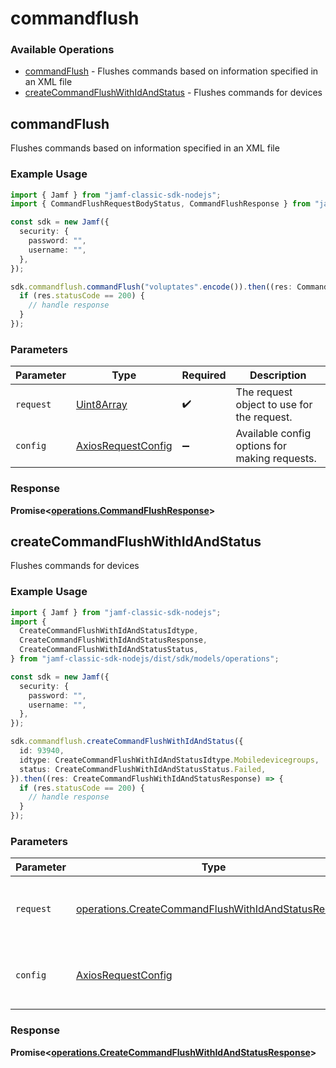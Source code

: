 # commandflush

### Available Operations

* [commandFlush](#commandflush) - Flushes commands based on information specified in an XML file
* [createCommandFlushWithIdAndStatus](#createcommandflushwithidandstatus) - Flushes commands for devices

## commandFlush

Flushes commands based on information specified in an XML file

### Example Usage

```typescript
import { Jamf } from "jamf-classic-sdk-nodejs";
import { CommandFlushRequestBodyStatus, CommandFlushResponse } from "jamf-classic-sdk-nodejs/dist/sdk/models/operations";

const sdk = new Jamf({
  security: {
    password: "",
    username: "",
  },
});

sdk.commandflush.commandFlush("voluptates".encode()).then((res: CommandFlushResponse) => {
  if (res.statusCode == 200) {
    // handle response
  }
});
```

### Parameters

| Parameter                                                    | Type                                                         | Required                                                     | Description                                                  |
| ------------------------------------------------------------ | ------------------------------------------------------------ | ------------------------------------------------------------ | ------------------------------------------------------------ |
| `request`                                                    | [Uint8Array](../../models//.md)                              | :heavy_check_mark:                                           | The request object to use for the request.                   |
| `config`                                                     | [AxiosRequestConfig](https://axios-http.com/docs/req_config) | :heavy_minus_sign:                                           | Available config options for making requests.                |


### Response

**Promise<[operations.CommandFlushResponse](../../models/operations/commandflushresponse.md)>**


## createCommandFlushWithIdAndStatus

Flushes commands for devices

### Example Usage

```typescript
import { Jamf } from "jamf-classic-sdk-nodejs";
import {
  CreateCommandFlushWithIdAndStatusIdtype,
  CreateCommandFlushWithIdAndStatusResponse,
  CreateCommandFlushWithIdAndStatusStatus,
} from "jamf-classic-sdk-nodejs/dist/sdk/models/operations";

const sdk = new Jamf({
  security: {
    password: "",
    username: "",
  },
});

sdk.commandflush.createCommandFlushWithIdAndStatus({
  id: 93940,
  idtype: CreateCommandFlushWithIdAndStatusIdtype.Mobiledevicegroups,
  status: CreateCommandFlushWithIdAndStatusStatus.Failed,
}).then((res: CreateCommandFlushWithIdAndStatusResponse) => {
  if (res.statusCode == 200) {
    // handle response
  }
});
```

### Parameters

| Parameter                                                                                                                  | Type                                                                                                                       | Required                                                                                                                   | Description                                                                                                                |
| -------------------------------------------------------------------------------------------------------------------------- | -------------------------------------------------------------------------------------------------------------------------- | -------------------------------------------------------------------------------------------------------------------------- | -------------------------------------------------------------------------------------------------------------------------- |
| `request`                                                                                                                  | [operations.CreateCommandFlushWithIdAndStatusRequest](../../models/operations/createcommandflushwithidandstatusrequest.md) | :heavy_check_mark:                                                                                                         | The request object to use for the request.                                                                                 |
| `config`                                                                                                                   | [AxiosRequestConfig](https://axios-http.com/docs/req_config)                                                               | :heavy_minus_sign:                                                                                                         | Available config options for making requests.                                                                              |


### Response

**Promise<[operations.CreateCommandFlushWithIdAndStatusResponse](../../models/operations/createcommandflushwithidandstatusresponse.md)>**


